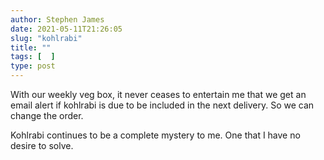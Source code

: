 ```yaml
---
author: Stephen James
date: 2021-05-11T21:26:05
slug: "kohlrabi"
title: ""
tags: [  ]
type: post
---
```

With our weekly veg box, it never ceases to entertain me that we get an email alert if kohlrabi is due to be included in the next delivery.  So we can change the order. 

Kohlrabi continues to be a complete mystery to me. One that I have no desire to solve. 
